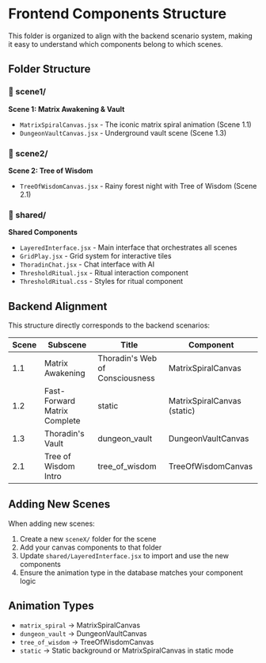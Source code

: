 # Frontend Components Structure

This folder is organized to align with the backend scenario system, making it easy to understand which components belong to which scenes.

## Folder Structure

### 📁 scene1/
**Scene 1: Matrix Awakening & Vault**
- `MatrixSpiralCanvas.jsx` - The iconic matrix spiral animation (Scene 1.1)
- `DungeonVaultCanvas.jsx` - Underground vault scene (Scene 1.3)

### 📁 scene2/
**Scene 2: Tree of Wisdom**
- `TreeOfWisdomCanvas.jsx` - Rainy forest night with Tree of Wisdom (Scene 2.1)

### 📁 shared/
**Shared Components**
- `LayeredInterface.jsx` - Main interface that orchestrates all scenes
- `GridPlay.jsx` - Grid system for interactive tiles
- `ThoradinChat.jsx` - Chat interface with AI
- `ThresholdRitual.jsx` - Ritual interaction component
- `ThresholdRitual.css` - Styles for ritual component

## Backend Alignment

This structure directly corresponds to the backend scenarios:

| Scene | Subscene | Title | Component |
|-------|----------|-------|-----------|
| 1.1 | Matrix Awakening | Thoradin's Web of Consciousness | MatrixSpiralCanvas |
| 1.2 | Fast-Forward Matrix Complete | static | MatrixSpiralCanvas (static) |
| 1.3 | Thoradin's Vault | dungeon_vault | DungeonVaultCanvas |
| 2.1 | Tree of Wisdom Intro | tree_of_wisdom | TreeOfWisdomCanvas |

## Adding New Scenes

When adding new scenes:
1. Create a new `sceneX/` folder for the scene
2. Add your canvas components to that folder
3. Update `shared/LayeredInterface.jsx` to import and use the new components
4. Ensure the animation type in the database matches your component logic

## Animation Types

- `matrix_spiral` → MatrixSpiralCanvas
- `dungeon_vault` → DungeonVaultCanvas  
- `tree_of_wisdom` → TreeOfWisdomCanvas
- `static` → Static background or MatrixSpiralCanvas in static mode
